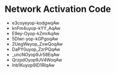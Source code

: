 # Network Activation Code
* e3coyeyop-kodgwqAw
* knFm4uyop-kYY_AqAw
* E9ey-Oyop-kZmrAqAw
* 5Dlwr-yop-kGPgoqAw
* 2UegWeyop_ZxwQoqAw
* DaPY0uyop_ZzrPQqAw
* _uncNOyop9Jr58EqAw
* QrzpdOyop9JV4WoqAw
* lnb1Kuyop9ID1RIqAw